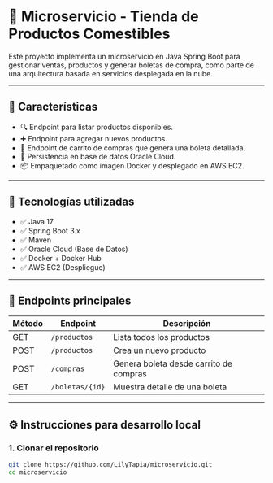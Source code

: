 # 🛒 Microservicio - Tienda de Productos Comestibles

Este proyecto implementa un microservicio en Java Spring Boot para gestionar ventas, productos y generar boletas de compra, como parte de una arquitectura basada en servicios desplegada en la nube.

---

## 🚀 Características

- 🔍 Endpoint para listar productos disponibles.
- ➕ Endpoint para agregar nuevos productos.
- 🛒 Endpoint de carrito de compras que genera una boleta detallada.
- 💾 Persistencia en base de datos Oracle Cloud.
- 📦 Empaquetado como imagen Docker y desplegado en AWS EC2.

---

## 🧱 Tecnologías utilizadas

- ✅ Java 17
- ✅ Spring Boot 3.x
- ✅ Maven
- ✅ Oracle Cloud (Base de Datos)
- ✅ Docker + Docker Hub
- ✅ AWS EC2 (Despliegue)

---

## 📡 Endpoints principales

| Método | Endpoint                        | Descripción                           |
|--------|----------------------------------|---------------------------------------|
| GET    | `/productos`                    | Lista todos los productos             |
| POST   | `/productos`                    | Crea un nuevo producto                |
| POST   | `/compras`                      | Genera boleta desde carrito de compras |
| GET    | `/boletas/{id}`                 | Muestra detalle de una boleta         |

---

## ⚙️ Instrucciones para desarrollo local

### 1. Clonar el repositorio

```bash
git clone https://github.com/LilyTapia/microservicio.git
cd microservicio
